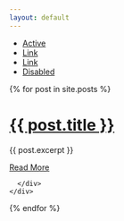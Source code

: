```yaml
---
layout: default
---
```


<div id="main" role="main" class="container">

<div class="row">
  <div class="col-sm-3">
  <ul class="nav flex-column">
  <li class="nav-item">
    <a class="nav-link active" aria-current="page" href="#">Active</a>
  </li>
  <li class="nav-item">
    <a class="nav-link" href="#">Link</a>
  </li>
  <li class="nav-item">
    <a class="nav-link" href="#">Link</a>
  </li>
  <li class="nav-item">
    <a class="nav-link disabled" href="#" tabindex="-1" aria-disabled="true">Disabled</a>
  </li>
</ul>
  </div>
      <div class="col-sm-9">

<div class="row">

  {% for post in site.posts %}
    <div class="col-sm-12">
    <div class="card">
      <div class="card-body">
        <h5 class="card-title"><h1><a href="{{ site.baseurl }}{{ post.url }}">{{ post.title }}</a></h1></h5>
        <p class="card-text"> {{ post.excerpt }}</p>
                <a href="{{ site.baseurl }}{{ post.url }}" class="btn btn-primary">Read More</a>

      </div>
    </div>
  </div>
  {% endfor %}
</div>
</div>
</div>
